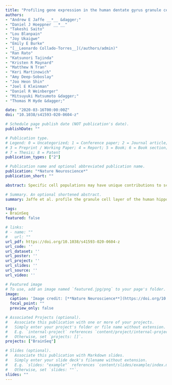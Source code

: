 ```yaml
---
title: "Profiling gene expression in the human dentate gyrus granule cell layer reveals insights into schizophrenia and its genetic risk"
authors:
- "Andrew E Jaffe __*__ &dagger;"
- "Daniel J Hoeppner __*__"
- "Takeshi Saito"
- "Lou Blanpain"
- "Joy Ukaigwe"
- "Emily E Burke"
- "[__Leonardo Collado-Torres__](/authors/admin)"
- "Ran Rato"
- "Katsunori Tajinda"
- "Kristen R Maynard"
- "Matthew N Tran"
- "Keri Martinowich"
- "Amy Deep-Soboslay"
- "Joo Heon Shin"
- "Joel E Kleinman"
- "Daniel R Weinberger"
- "Mitsuyuki Matsumoto &dagger;"
- "Thomas M Hyde &dagger;"

date: "2020-03-16T00:00:00Z"
doi: "10.1038/s41593-020-0604-z"

# Schedule page publish date (NOT publication's date).
publishDate: ""

# Publication type.
# Legend: 0 = Uncategorized; 1 = Conference paper; 2 = Journal article;
# 3 = Preprint / Working Paper; 4 = Report; 5 = Book; 6 = Book section;
# 7 = Thesis; 8 = Patent
publication_types: ["2"]

# Publication name and optional abbreviated publication name.
publication: "*Nature Neuroscience*"
publication_short: ""

abstract: Specific cell populations may have unique contributions to schizophrenia but may be missed in studies of homogenate tissue. Here laser capture microdissection followed by RNA sequencing (LCM-seq) was used to transcriptomically profile the granule cell layer of the dentate gyrus (DG-GCL) in human hippocampus and contrast these data to those obtained from bulk hippocampal homogenate. We identified widespread cell-type-enriched aging and genetic effects in the DG-GCL that were either absent or directionally discordant in bulk hippocampus data. Of the ~9 million expression quantitative trait loci identified in the DG-GCL, 15% were not detected in bulk hippocampus, including 15 schizophrenia risk variants. We created transcriptome-wide association study genetic weights from the DG-GCL, which identified many schizophrenia-associated genetic signals not found in transcriptome-wide association studies from bulk hippocampus, including GRM3 and CACNA1C. These results highlight the improved biological resolution provided by targeted sampling strategies like LCM and complement homogenate and singlenucleus approaches in human brain.

# Summary. An optional shortened abstract.
summary: Jaffe et al. profile the granule cell layer of the human hippocampus and find unique molecular associations for aging and genetic variation, as well as diagnosis with schizophrenia and its genetic risk, that were previously undiscovered in homogenate tissue.

tags:
- BrainSeq
featured: false

# links:
# - name: ""
#   url: ""
url_pdf: https://doi.org/10.1038/s41593-020-0604-z
url_code: ''
url_dataset: ''
url_poster: ''
url_project: ''
url_slides: ''
url_source: ''
url_video: ''

# Featured image
# To use, add an image named `featured.jpg/png` to your page's folder. 
image:
  caption: 'Image credit: [**Nature Neuroscience**](https://doi.org/10.1038/s41593-020-0604-z)'
  focal_point: ""
  preview_only: false

# Associated Projects (optional).
#   Associate this publication with one or more of your projects.
#   Simply enter your project's folder or file name without extension.
#   E.g. `internal-project` references `content/project/internal-project/index.md`.
#   Otherwise, set `projects: []`.
projects: ["BrainSeq"]

# Slides (optional).
#   Associate this publication with Markdown slides.
#   Simply enter your slide deck's filename without extension.
#   E.g. `slides: "example"` references `content/slides/example/index.md`.
#   Otherwise, set `slides: ""`.
slides: ""
---
```


<!--

{{% alert note %}}
Click the *Cite* button above to demo the feature to enable visitors to import publication metadata into their reference management software.
{{% /alert %}}

{{% alert note %}}
Click the *Slides* button above to demo Academic's Markdown slides feature.
{{% /alert %}}

Supplementary notes can be added here, including [code and math](https://sourcethemes.com/academic/docs/writing-markdown-latex/).
-->